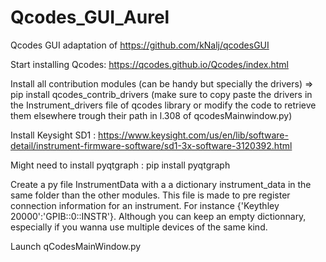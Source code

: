 # Qcodes_GUI_Aurel

 Qcodes GUI adaptation of https://github.com/kNalj/qcodesGUI

Start installing Qcodes: https://qcodes.github.io/Qcodes/index.html

Install all contribution modules (can be handy but specially the drivers) => pip install qcodes_contrib_drivers (make sure to copy paste the drivers in the Instrument_drivers file of qcodes library or modify the code to retrieve them elsewhere trough their path in l.308 of qcodesMainwindow.py) 

Install Keysight SD1 : https://www.keysight.com/us/en/lib/software-detail/instrument-firmware-software/sd1-3x-software-3120392.html

Might need to install pyqtgraph : pip install pyqtgraph

Create a py file InstrumentData with a a dictionary instrument_data in the same folder than the other modules. This file is made to pre register connection information for an instrument. For instance {'Keythley 20000':'GPIB::0::INSTR'}. Although you can keep an empty dictionnary, especially if you wanna use multiple devices of the same kind. 

Launch qCodesMainWindow.py
